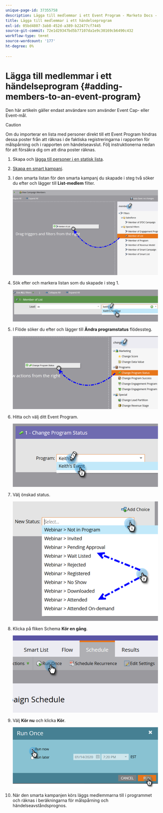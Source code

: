 ```yaml
---
unique-page-id: 37355758
description: Lägga till medlemmar i ett Event Program - Marketo Docs - produktdokumentation
title: Lägga till medlemmar i ett händelseprogram
exl-id: 05bd4807-3ab8-452d-a389-b22477cf7445
source-git-commit: 72e1d29347bd5b77107da1e9c30169cb6490c432
workflow-type: tm+mt
source-wordcount: '177'
ht-degree: 0%

---
```


# Lägga till medlemmar i ett händelseprogram {#adding-members-to-an-event-program}

Den här artikeln gäller endast användare som använder Event Cap- eller Event-mål.

>[!CAUTION]
>
>Om du importerar en lista med personer direkt till ett Event Program hindras dessa poster från att räknas i de faktiska registreringarna i rapporten för målspårning och i rapporten om händelseavslut. Följ instruktionerna nedan för att försäkra dig om att dina poster räknas.

1. Skapa och [lägga till personer i en statisk lista](/help/marketo/product-docs/core-marketo-concepts/smart-lists-and-static-lists/static-lists/create-a-static-list.md).

1. [Skapa en smart kampanj](/help/marketo/product-docs/core-marketo-concepts/smart-campaigns/creating-a-smart-campaign/create-a-new-smart-campaign.md).

1. I den smarta listan för den smarta kampanj du skapade i steg två söker du efter och lägger till **List-medlem** filter.

   ![](assets/three.png)

1. Sök efter och markera listan som du skapade i steg 1.

   ![](assets/four.png)

1. I Flöde söker du efter och lägger till **Ändra programstatus** flödessteg.

   ![](assets/five.png)

1. Hitta och välj ditt Event Program.

   ![](assets/six.png)

1. Välj önskad status.

   ![](assets/seven.png)

1. Klicka på fliken Schema **Kör en gång**.

   ![](assets/eight.png)

1. Välj **Kör nu** och klicka **Kör**.

   ![](assets/nine.png)

1. När den smarta kampanjen körs läggs medlemmarna till i programmet och räknas i beräkningarna för målspårning och händelseavståndsprognos.
